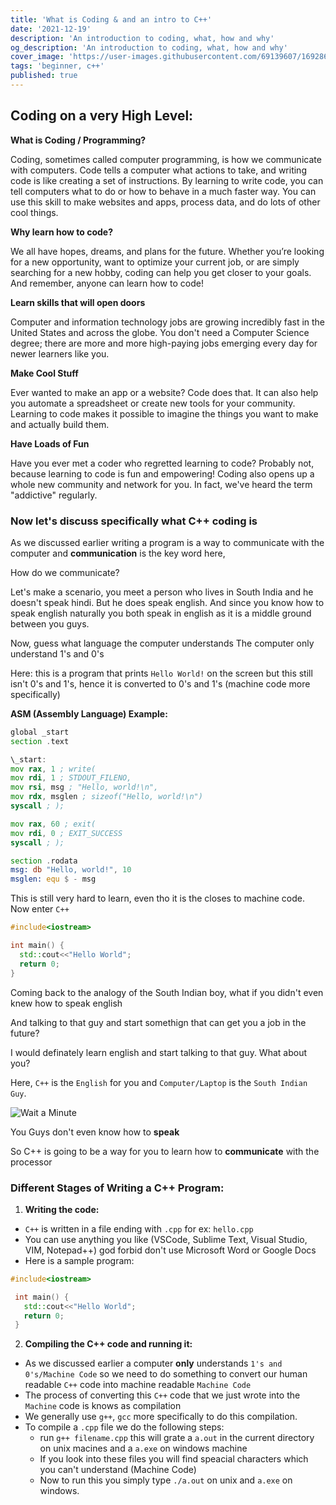 ```yaml
---
title: 'What is Coding & and an intro to C++'
date: '2021-12-19'
description: 'An introduction to coding, what, how and why'
og_description: 'An introduction to coding, what, how and why'
cover_image: 'https://user-images.githubusercontent.com/69139607/169286239-44eb2877-047b-453a-8ffe-4ebac0b34f05.png'
tags: 'beginner, c++'
published: true
---
```


## Coding on a very High Level:

**What is Coding / Programming?**

Coding, sometimes called computer programming, is how we communicate with computers. Code tells a computer what actions to take, and writing code is like creating a set of instructions. By learning to write code, you can tell computers what to do or how to behave in a much faster way. You can use this skill to make websites and apps, process data, and do lots of other cool things.

**Why learn how to code?**

We all have hopes, dreams, and plans for the future. Whether you’re looking for a new opportunity, want to optimize your current job, or are simply searching for a new hobby, coding can help you get closer to your goals. And remember, anyone can learn how to code!

**Learn skills that will open doors**

Computer and information technology jobs are growing incredibly fast in the United States and across the globe. You don't need a Computer Science degree; there are more and more high-paying jobs emerging every day for newer learners like you.

**Make Cool Stuff**

Ever wanted to make an app or a website? Code does that. It can also help you automate a spreadsheet or create new tools for your community. Learning to code makes it possible to imagine the things you want to make and actually build them.

**Have Loads of Fun**

Have you ever met a coder who regretted learning to code? Probably not, because learning to code is fun and empowering! Coding also opens up a whole new community and network for you. In fact, we've heard the term "addictive" regularly.

### Now let's discuss specifically what C++ coding is

As we discussed earlier writing a program is a way to communicate with the computer and **communication** is the key
word here,

How do we communicate?

Let's make a scenario, you meet a person who lives in South India and he doesn't speak hindi. But he does speak
english. And since you know how to speak english naturally you both speak in english as it is a middle ground
between you guys.

Now, guess what language the computer understands
The computer only understand 1's and 0's

Here: this is a program that prints `Hello World!` on the screen but this still isn't 0's and 1's, hence it is
converted to 0's and 1's (machine code more specifically)

**ASM (Assembly Language) Example:**

```asm
global _start
section .text

\_start:
mov rax, 1 ; write(
mov rdi, 1 ; STDOUT_FILENO,
mov rsi, msg ; "Hello, world!\n",
mov rdx, msglen ; sizeof("Hello, world!\n")
syscall ; );

mov rax, 60 ; exit(
mov rdi, 0 ; EXIT_SUCCESS
syscall ; );

section .rodata
msg: db "Hello, world!", 10
msglen: equ $ - msg
```

This is still very hard to learn, even tho it is the closes to machine code.
Now enter `C++`

```cpp
#include<iostream>

int main() {
  std::cout<<"Hello World";
  return 0;
}
```

Coming back to the analogy of the South Indian boy, what if you didn't even knew how to speak english

And talking to that guy and start somethign that can get you a job in the future?

I would definately learn english and start talking to that guy. What about you?

Here, `C++` is the `English` for you and `Computer/Laptop` is the `South Indian Guy`.

![Wait a Minute](https://c.tenor.com/IJwsfw7ToiQAAAAM/wait-what.gif)

You Guys don't even know how to **speak**

So C++ is going to be a way for you to learn how to **communicate** with the processor

### Different Stages of Writing a C++ Program:

1. **Writing the code:**

- `C++` is written in a file ending with `.cpp` for ex: `hello.cpp`
- You can use anything you like (VSCode, Sublime Text, Visual Studio, VIM, Notepad++) god forbid don't use Microsoft
  Word or Google Docs
- Here is a sample program:

```cpp
#include<iostream>

 int main() {
   std::cout<<"Hello World";
   return 0;
 }
```

2. **Compiling the C++ code and running it:**

- As we discussed earlier a computer **only** understands `1's and 0's/Machine Code` so we need to do something to convert our
  human readable `C++` code into machine readable `Machine Code`
- The process of converting this `C++` code that we just wrote into the `Machine` code is knows as compilation
- We generally use `g++`, `gcc` more specifically to do this compilation.
- To compile a `.cpp` file we do the following steps:
  - run `g++ filename.cpp` this will grate a `a.out` in the current directory on unix macines and a `a.exe` on
    windows machine
  - If you look into these files you will find speacial characters which you can't understand (Machine Code)
  - Now to run this you simply type `./a.out` on unix and `a.exe` on windows.
